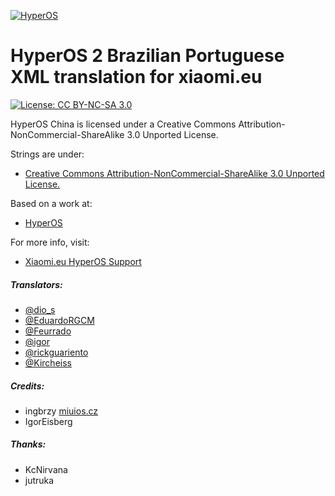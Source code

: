 [![HyperOS](https://i.imgur.com/DBEfanq.png)](https://xiaomi.eu/)

# HyperOS 2 Brazilian Portuguese XML translation for xiaomi.eu

[![License: CC BY-NC-SA 3.0](https://img.shields.io/badge/license-CC%20BY--NC--SA%203.0-lightgrey.svg)](http://creativecommons.org/licenses/by-nc-sa/3.0/)

HyperOS China is licensed under a Creative Commons Attribution-NonCommercial-ShareAlike 3.0 Unported License.

Strings are under:
- [Creative Commons Attribution-NonCommercial-ShareAlike 3.0 Unported License.](http://creativecommons.org/licenses/by-nc-sa/3.0/)

Based on a work at:
- [HyperOS](https://hyperos.mi.com/)

For more info, visit:
- [Xiaomi.eu HyperOS Support](http://xiaomi.eu)

##### Translators:
- [@dio_s](https://t.me/dio_s)
- [@EduardoRGCM](https://t.me/eduardorgcm)
- [@Feurrado](https://github.com/Feurrado)
- [@igor](https://github.com/igormiguell)
- [@rickguariento](https://t.me/rickguariento)
- [@Kircheiss](https://t.me/Kircheiss)

##### Credits:
- ingbrzy [miuios.cz](https://miuios.cz)
- IgorEisberg

##### Thanks:
- KcNirvana
- jutruka
